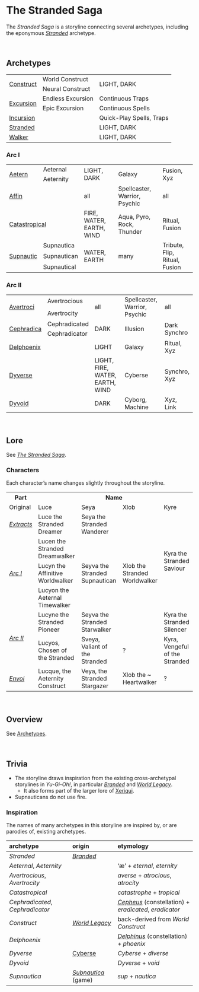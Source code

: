 # The Stranded Saga

The *Stranded Saga* is a storyline connecting several archetypes, including the eponymous [*Stranded*](../../archetypes/Stranded.md) archetype.


<br>


## Archetypes

<table>
  <tr>
    <td rowspan="2"> <a href="archetypes.md#Construct">Construct</a> </td>
    <td> World Construct </td>
    <td rowspan="2"> LIGHT, DARK </td>
    <td rowspan="2"> </td>
  </tr>
  <tr>
    <td> Neural Construct </td>
  </tr>
  <tr>
    <td rowspan="2"> <a href="archetypes.md#Excursion">Excursion</a> </td>
    <td> Endless Excursion </td>
    <td colspan="2"> Continuous Traps </td>
  </tr>
  <tr>
    <td> Epic Excursion </td>
    <td colspan="2"> Continuous Spells </td>
  </tr>
  <tr>
    <td colspan="2"> <a href="archetypes.md#Incursion">Incursion</a> </td>
    <td colspan="2"> Quick-Play Spells, Traps </td>
  </tr>
  <tr>
    <td colspan="2"> <a href="../../archetypes/Stranded.md">Stranded</a> </td>
    <td> LIGHT, DARK </td>
    <td> </td>
  </tr>
  <tr>
    <td colspan="2"> <a href="../../archetypes/Walker">Walker</a> </td>
    <td> LIGHT, DARK </td>
    <td> </td>
  </tr>
</table>

### Arc I

<table>
  <tr>
    <td rowspan="2"> <a href="archetypes.md#Aetern">Aetern</a> </td>
    <td> Aeternal </td>
    <td rowspan="2"> LIGHT, DARK </td>
    <td rowspan="2"> Galaxy </td>
    <td rowspan="2"> Fusion, Xyz </td>
  </tr>
  <tr>
    <td> Aeternity </td>
  </tr>
  <tr>
    <td colspan="2"> <a href="archetypes.md#Affin">Affin</a> </td>
    <td> all </td>
    <td> Spellcaster, Warrior, Psychic </td>
    <td> all </td>
  </tr>
  <tr>
    <td colspan="2"> <a href="archetypes.md#Catastropical">Catastropical</a> </td>
    <td> FIRE, WATER, EARTH, WIND </td>
    <td> Aqua, Pyro, Rock, Thunder </td>
    <td> Ritual, Fusion </td>
  </tr>
  <tr>
    <td rowspan="3"> <a href="../../archetypes/Supnautic.md">Supnautic</a> </td>
    <td> Supnautica </td>
    <td rowspan="3"> WATER, EARTH </td>
    <td rowspan="3"> many </td>
    <td rowspan="3"> Tribute, Flip, Ritual, Fusion </td>
  </tr>
  <tr>
    <td> Supnautican </td>
  </tr>
  <tr>
    <td> Supnautical </td>
  </tr>
</table>

### Arc II

<table>
  <tr>
    <td rowspan="2"> <a href="archetypes.md#Avertroci">Avertroci</a> </td>
    <td> Avertrocious </td>
    <td rowspan="2"> all </td>
    <td rowspan="2"> Spellcaster, Warrior, Psychic </td>
    <td rowspan="2"> all </td>
  </tr>
  <tr>
    <td> Avertrocity </td>
  </tr>
  <tr>
    <td rowspan="2"> <a href="archetypes.md#Cephradicated">Cephradica</a> </td>
    <td> Cephradicated </td>
    <td rowspan="2"> DARK </td>
    <td rowspan="2"> Illusion </td>
    <td rowspan="2"> Dark Synchro </td>
  </tr>
  <tr>
    <td> Cephradicator </td>
  </tr>
  <tr>
    <td colspan="2"> <a href="../../archetypes/Delphoenix.md">Delphoenix</a> </td>
    <td> LIGHT </td>
    <td> Galaxy </td>
    <td> Ritual, Xyz </td>
  </tr>
  <tr>
    <td colspan="2"> <a href="archetypes#Dyverse">Dyverse</a> </td>
    <td> LIGHT, FIRE, WATER, EARTH, WIND </td>
    <td> Cyberse </td>
    <td> Synchro, Xyz </td>
  </tr>
  <tr>
    <td colspan="2"> <a href="archetypes#Dyvoid">Dyvoid</a> </td>
    <td> DARK </td>
    <td> Cyborg, Machine </td>
    <td> Xyz, Link </td>
  </tr>
</table>


<br>


## Lore

See [*The Stranded Saga*](The%20Stranded%20Saga.md).

### Characters
Each character’s name changes slightly throughout the storyline.

<table>
  <tr>
    <th> Part </th>
    <th colspan="4"> Name </th>
  </tr>
  <tr>
    <td> Original </td>
    <td> Luce </td>
    <td> Seya </td>
    <td> Xlob </td>
    <td> Kyre </td>
  </tr>
  <tr>
    <td> <a href="The Stranded Saga.md#EXTRACTS"><em>Extracts</em></a> </td>
    <td> Luce the Stranded Dreamer </td>
    <td> Seya the Stranded Wanderer </td>
    <td rowspan="5"> Xlob the Stranded Worldwalker </td>
    <td rowspan="4"> Kyra the Stranded Saviour </td>
  </tr>
  <tr>
    <td rowspan="3"> <a href="The Stranded Saga.md#ARC-I"><em>Arc I</em></a> </td>
    <td> Lucen the Stranded Dreamwalker </td>
    <td rowspan="3"> Seyva the Stranded Supnautican </td>
  </tr>
  <tr>
    <td> Lucyn the Affinitive Worldwalker </td>
  </tr>
  <tr>
    <td> Lucyon the Aeternal Timewalker </td>
  </tr>
  <tr>
    <td rowspan="2"> <a href="The Stranded Saga.md#ARC-II"><em>Arc II</em></a> </td>
    <td> Lucyne the Stranded Pioneer </td>
    <td> Seyva the Stranded Starwalker </td>
    <td> Kyra the Stranded Silencer </td>
  </tr>
  <tr>
    <td> Lucyos, Chosen of the Stranded </td>
    <td> Sveya, Valiant of the Stranded </td>
    <td> ? </td>
    <td> Kyra, Vengeful of the Stranded </td>
  </tr>
  <tr>
    <td> <a href="The Stranded Saga.md#ENVOI"><em>Envoi</em></a> </td>
    <td> Lucque, the Aeternity Construct </td>
    <td> Veya, the Stranded Stargazer </td>
    <td> Xlob the ~ Heartwalker </td>
    <td> ? </td>
  </tr>
</table>


<br>


## Overview

See [Archetypes](archetypes.md).


<br>


## Trivia

- The storyline draws inspiration from the existing cross-archetypal storylines in *Yu-Gi-Oh!*, in particular [*Branded*](https://yugipedia.com/wiki/Branded) and [*World Legacy*](https://yugipedia.com/wiki/World_Legacy).
  - It also forms part of the larger lore of [Xeriqui](../../../xeriqui).
- Supnauticans do not use fire.

### Inspiration
The names of many archetypes in this storyline are inspired by, or are parodies of, existing archetypes.

| archetype | origin | etymology |
| :-------- | :----- | :-------- |
| *Stranded* | [*Branded*](https://yugipedia.com/wiki/Branded) | |
| *Aeternal*, *Aeternity* | | ‘æ’ + *eternal*, *eternity* |
| *Avertrocious*, *Avertrocity* | | *averse* + *atrocious*, *atrocity* |
| *Catastropical* | | *catastrophe* + *tropical* |
| *Cephradicated*, *Cephradicator* | | [*Cepheus*](https://wikipedia.org/wiki/Cepheus_(constellation)) (constellation) + *eradicated*, *eradicator* |
| *Construct* | [*World Legacy*](https://yugipedia.com/wiki/World_Legacy) | back-derived from *World Construct* |
| *Delphoenix* | | [*Delphinus*](https://wikipedia.org/wiki/Delphinus) (constellation) + *phoenix* |
| *Dyverse* | [Cyberse](https://yugipedia.com/wiki/Cyberse) | *Cyberse* + *diverse* |
| *Dyvoid* | | *Dyverse* + *void* |
| *Supnautica* | [*Subnautica*](https://wikipedia.org/wiki/Subnautica) (game) | *sup* + *nautica* |
